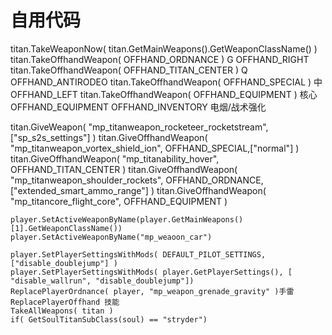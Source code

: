 # 自用代码
titan.TakeWeaponNow( titan.GetMainWeapons().GetWeaponClassName() )	
titan.TakeOffhandWeapon( OFFHAND_ORDNANCE )	G	OFFHAND_RIGHT  
titan.TakeOffhandWeapon( OFFHAND_TITAN_CENTER )	Q	OFFHAND_ANTIRODEO
titan.TakeOffhandWeapon( OFFHAND_SPECIAL )	中	OFFHAND_LEFT
titan.TakeOffhandWeapon( OFFHAND_EQUIPMENT )	核心	OFFHAND_EQUIPMENT
OFFHAND_INVENTORY 电烟/战术强化

titan.GiveWeapon( "mp_titanweapon_rocketeer_rocketstream",["sp_s2s_settings"] )
titan.GiveOffhandWeapon( "mp_titanweapon_vortex_shield_ion", OFFHAND_SPECIAL,["normal"] )
titan.GiveOffhandWeapon( "mp_titanability_hover", OFFHAND_TITAN_CENTER )
titan.GiveOffhandWeapon( "mp_titanweapon_shoulder_rockets", OFFHAND_ORDNANCE,["extended_smart_ammo_range"] )
titan.GiveOffhandWeapon( "mp_titancore_flight_core", OFFHAND_EQUIPMENT )



	player.SetActiveWeaponByName(player.GetMainWeapons()[1].GetWeaponClassName())
	player.SetActiveWeaponByName("mp_weaoon_car")

	player.SetPlayerSettingsWithMods( DEFAULT_PILOT_SETTINGS, ["disable_doublejump"] )
	player.SetPlayerSettingsWithMods( player.GetPlayerSettings(), [ "disable_wallrun", "disable_doublejump"])
	ReplacePlayerOrdnance( player, "mp_weapon_grenade_gravity" )手雷
	ReplacePlayerOffhand 技能
	TakeAllWeapons( titan ) 
	if( GetSoulTitanSubClass(soul) == "stryder")
